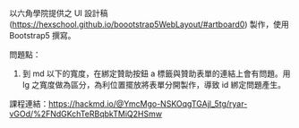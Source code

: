 以六角學院提供之 UI 設計稿 (https://hexschool.github.io/boootstrap5WebLayout/#artboard0) 製作，使用 Bootstrap5 撰寫。

問題點：
  1. 到 md 以下的寬度，在綁定贊助按鈕 a 標籤與贊助表單的連結上會有問題。用 lg 之寬度做為區分，為利位置擺放將表單分開製作，導致 id 綁定問題產生。

課程連結：https://hackmd.io/@YmcMgo-NSKOqgTGAjl_5tg/ryar-vGOd/%2FNdGKchTeRBqbkTMiQ2HSmw
